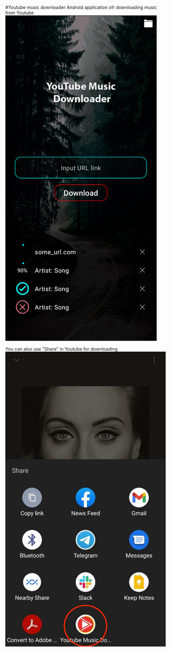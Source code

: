 #Youtube music downloader
Android application ofr downloading music from Youtube
![image](application_preview.png)


You can also use "Share" in Youtube for downloading
![image](application_preview_share.jpg)